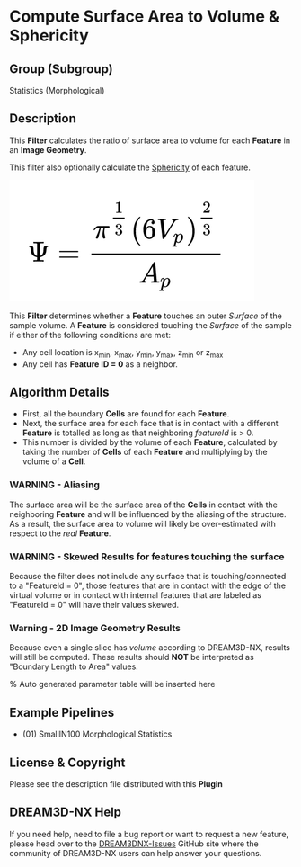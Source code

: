 # Compute Surface Area to Volume & Sphericity

## Group (Subgroup)

Statistics (Morphological)

## Description

This **Filter** calculates the ratio of surface area to volume for each **Feature** in an **Image Geometry**.

This filter also optionally calculate the [Sphericity](https://en.wikipedia.org/wiki/Sphericity) of each feature.

![Equation for Sphericity used in the filter](Images/Sphericity_Equation.png)

This **Filter** determines whether a **Feature** touches an outer *Surface* of the sample volume. A **Feature** is considered touching the *Surface* of the sample if either of the following conditions are met:

+ Any cell location is x<sub>min</sub>, x<sub>max</sub>, y<sub>min</sub>, y<sub>max</sub>, z<sub>min</sub> or z<sub>max</sub>
+ Any cell has **Feature ID = 0** as a neighbor.

## Algorithm Details

- First, all the boundary **Cells** are found for each **Feature**. 
- Next, the surface area for each face that is in contact with a different **Feature** is totalled as long as that neighboring *featureId* is > 0.
- This number is divided by the volume of each **Feature**, calculated by taking the number of **Cells** of each **Feature** and multiplying by the volume of a **Cell**.

### WARNING - Aliasing

The surface area will be the surface area of the **Cells** in contact with the neighboring **Feature** and will be influenced by the aliasing of the structure.  As a result, the surface area to volume will likely be over-estimated with respect to the *real* **Feature**.

### WARNING - Skewed Results for features touching the surface

Because the filter does not include any surface that is touching/connected to a "FeatureId = 0", those features that are in contact with the edge of the virtual volume or in contact with internal features that are labeled as "FeatureId = 0" will have their values skewed.

### Warning - 2D Image Geometry Results

Because even a single slice has *volume* according to DREAM3D-NX, results will still be computed. These results should **NOT** be interpreted as "Boundary Length to Area" values.

% Auto generated parameter table will be inserted here

## Example Pipelines

+ (01) SmallIN100 Morphological Statistics

## License & Copyright

Please see the description file distributed with this **Plugin**

## DREAM3D-NX Help

If you need help, need to file a bug report or want to request a new feature, please head over to the [DREAM3DNX-Issues](https://github.com/BlueQuartzSoftware/DREAM3DNX-Issues/discussions) GitHub site where the community of DREAM3D-NX users can help answer your questions.
